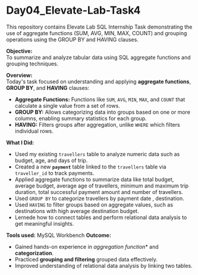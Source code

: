 # Day04_Elevate-Lab-Task4
This repository contains Elevate Lab SQL Internship Task demonstrating the use of aggregate functions (SUM, AVG, MIN, MAX, COUNT) and grouping operations using the GROUP BY and HAVING clauses.

**Objective:**  
To summarize and analyze tabular data using SQL aggregate functions and grouping techniques.

**Overview:**  
Today's task focused on understanding and applying **aggregate functions**, **GROUP BY**, and **HAVING** clauses:  

- **Aggregate Functions:** Functions like `SUM`, `AVG`, `MIN`, `MAX`, and `COUNT` that calculate a single value from a set of rows.  
- **GROUP BY:** Allows categorizing data into groups based on one or more columns, enabling summary statistics for each group.  
- **HAVING:** Filters groups after aggregation, unlike `WHERE` which filters individual rows.

**What I Did:**  
- Used my existing `travellers` table to analyze numeric data such as budget, age, and days of trip.  
- Created a new **`payment`** table linked to the `travellers` table via `traveller_id` to track payments.  
- Applied aggregate functions to summarize data like total budget, average budget, average age of travellers, minimum and maximum trip duration, total successful payment amount and number of travellers.  
- Used `GROUP BY` to categorize travellers by payment date , destination.
- Used `HAVING` to filter groups based on aggregate values, such as destinations with high average destination budget. 
- Lernede how to connect tables and perform relational data analysis to get meaningful insights.

**Tools used:** MySQL Workbench
**Outcome:**  
- Gained hands-on experience in *aggregation function** and **categorization**.  
- Practiced **grouping and filtering** grouped data effectively.  
- Improved understanding of relational data analysis by linking two tables. 
